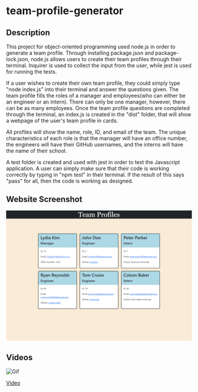 # team-profile-generator

## Description
This project for object-oriented programming used node.js in order to generate a team profile. Through installing package.json and package-lock.json, node.js allows users to create their team profiles through their terminal. Inquirer is used to collect the input from the user, while jest is used for running the tests. 

If a user wishes to create their own team profile, they could simply type "node index.js" into their terminal and answer the questions given. The team profile fills the roles of a manager and employees(who can either be an engineer or an intern). There can only be one manager, however, there can be as many employees. Once the team profile questions are completed through the terminal, an index.js is created in the "dist" folder, that will show a webpage of the user's team profile in cards. 

All profiles will show the name, role, ID, and email of the team. The unique characteristics of each role is that the manager will have an office number, the engineers will have their GitHub usernames, and the interns will have the name of their school. 

A test folder is created and used with jest in order to test the Javascript application. A user can simply make sure that their code is working correctly by typing in "npm test" in their terminal. If the result of this says "pass" for all, then the code is working as designed. 

## Website Screenshot
![Website](./vids%26pic/full-website.png)

## Videos
![Gif](./vids%26pic/team-profile-generator.gif)

[Video](./vids%26pic/team-profile-generator.webm)